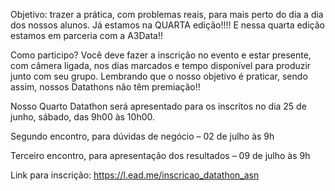 Objetivo: trazer a prática, com problemas reais, para mais perto do dia a dia dos nossos alunos. Já estamos na QUARTA edição!!!! E nessa quarta edição estamos em parceria com a A3Data!!

Como participo? Você deve fazer a inscrição no evento e estar presente, com câmera ligada, nos dias marcados e tempo disponível para produzir junto com seu grupo. Lembrando que o nosso objetivo é praticar, sendo assim, nossos Datathons não têm premiação!!

Nosso Quarto Datathon será apresentado para os inscritos no dia 25 de junho, sábado, das 9h00 às 10h00.

Segundo encontro, para dúvidas de negócio – 02 de julho às 9h

Terceiro encontro, para apresentação dos resultados – 09 de julho às 9h

Link para inscrição: https://l.ead.me/inscricao_datathon_asn

